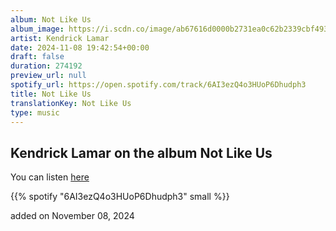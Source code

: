 ```yaml
---
album: Not Like Us
album_image: https://i.scdn.co/image/ab67616d0000b2731ea0c62b2339cbf493a999ad
artist: Kendrick Lamar
date: 2024-11-08 19:42:54+00:00
draft: false
duration: 274192
preview_url: null
spotify_url: https://open.spotify.com/track/6AI3ezQ4o3HUoP6Dhudph3
title: Not Like Us
translationKey: Not Like Us
type: music
---
```


## Kendrick Lamar on the album Not Like Us

You can listen [here](https://open.spotify.com/track/6AI3ezQ4o3HUoP6Dhudph3)

{{% spotify "6AI3ezQ4o3HUoP6Dhudph3" small %}}

added on November 08, 2024
